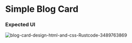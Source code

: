 # Simple Blog Card


### Expected UI
![blog-card-design-html-and-css-Rustcode-3489763869](https://github.com/osiota10/sass-template/assets/73504914/34dc66c9-31e2-4c1f-84ba-2b99c2edc941)
